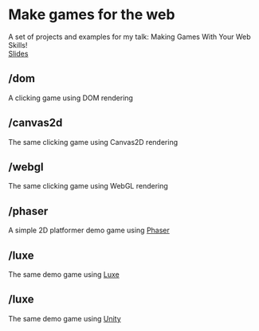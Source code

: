 # Make games for the web
A set of projects and examples for my talk: Making Games With Your Web Skills!  
[Slides](https://docs.google.com/presentation/d/1cG0tYudPkluIJy1a11dnDw8t91kijz3BOmvEY0aL5O0/edit?usp=sharing)  

## /dom
A clicking game using DOM rendering

## /canvas2d
The same clicking game using Canvas2D rendering

## /webgl
The same clicking game using WebGL rendering

## /phaser
A simple 2D platformer demo game using [Phaser](http://phaser.io/)

## /luxe
The same demo game using [Luxe](http://luxeengine.com/)

## /luxe
The same demo game using [Unity](http://unity3d.com/)
